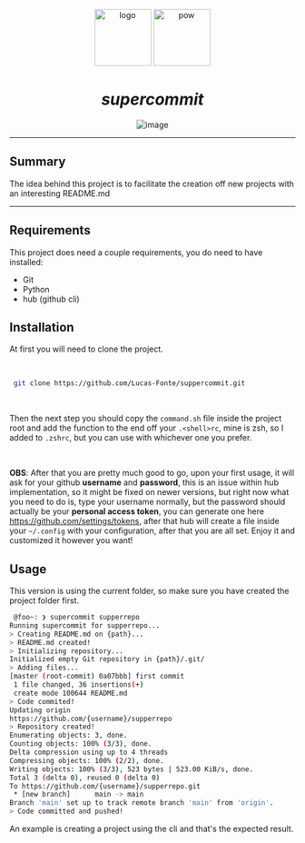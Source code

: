 <p align="center">
<img src="https://github.githubassets.com/images/modules/logos_page/GitHub-Mark.png" alt="logo" width="100px">
<img src="./assets/comic.png" alt="pow" width="100px">

<h1 align="center"><i>supercommit</i></h1>

</p>

<p align="center">
<img src="https://img.shields.io/badge/Code-technology-informational?style=flat&logo=technology&logoColor=white&color=2bbc8a" alt="image" />

</p>

---

## Summary

The idea behind this project is to facilitate the creation off new projects with an interesting README.md

---

## Requirements

This project does need a couple requirements, you do need to have installed:

- Git
- Python
- hub (github cli)

## Installation

At first you will need to clone the project.

  <br/>

```bash
 git clone https://github.com/Lucas-Fonte/suppercommit.git
```

  <br/>
  
  Then the next step you should copy the `command.sh` file inside the project root and add the function to the end off your 
  `.<shell>rc`, mine is zsh, so I added to `.zshrc`, but you can use with whichever one you prefer.

  <br/>

**OBS**: After that you are pretty much good to go, upon your first usage, it will ask for your github **username** and **password**, this is an issue within hub implementation, so it might be fixed on newer versions, but right now what you need to do is, type your username normally, but the password should actually be your **personal access token**, you can generate one here https://github.com/settings/tokens, after that hub will create a file inside your `~/.config` with your configuration, after that you are all set. Enjoy it and customized it however you want!

## Usage

This version is using the current folder, so make sure you have created the project folder first.

```bash
 @foo~: ❯ supercommit supperrepo
Running supercommit for supperrepo...
> Creating README.md on {path}...
> README.md created!
> Initializing repository...
Initialized empty Git repository in {path}/.git/
> Adding files...
[master (root-commit) 0a07bbb] first commit
 1 file changed, 36 insertions(+)
 create mode 100644 README.md
> Code commited!
Updating origin
https://github.com/{username}/supperrepo
> Repository created!
Enumerating objects: 3, done.
Counting objects: 100% (3/3), done.
Delta compression using up to 4 threads
Compressing objects: 100% (2/2), done.
Writing objects: 100% (3/3), 523 bytes | 523.00 KiB/s, done.
Total 3 (delta 0), reused 0 (delta 0)
To https://github.com/{username}/supperrepo.git
 * [new branch]      main -> main
Branch 'main' set up to track remote branch 'main' from 'origin'.
> Code committed and pushed!
```

An example is creating a project using the cli and that's the expected result.
